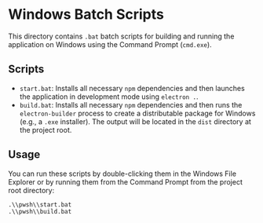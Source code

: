 # Windows Batch Scripts

This directory contains `.bat` batch scripts for building and running the application on Windows using the Command Prompt (`cmd.exe`).

## Scripts

-   `start.bat`: Installs all necessary `npm` dependencies and then launches the application in development mode using `electron .`.
-   `build.bat`: Installs all necessary `npm` dependencies and then runs the `electron-builder` process to create a distributable package for Windows (e.g., a `.exe` installer). The output will be located in the `dist` directory at the project root.

## Usage

You can run these scripts by double-clicking them in the Windows File Explorer or by running them from the Command Prompt from the project root directory:

```cmd
.\\pwsh\\start.bat
.\\pwsh\\build.bat
```

